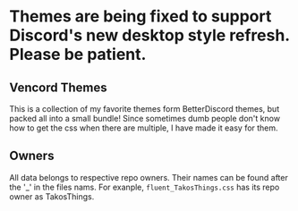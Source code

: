 # Themes are being fixed to support Discord's new desktop style refresh. Please be patient.

## Vencord Themes

This is a collection of my favorite themes form BetterDiscord themes, but packed all into a small bundle! Since sometimes dumb people don't know how to get the css when there are multiple, I have made it easy for them.

## Owners

All data belongs to respective repo owners. Their names can be found after the '_' in the files nams. For exanple, ```fluent_TakosThings.css``` has its repo owner as TakosThings.
